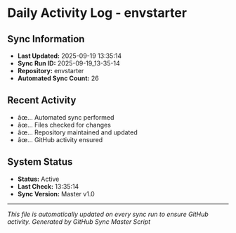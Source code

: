 ﻿# Daily Activity Log - envstarter

## Sync Information
- **Last Updated:** 2025-09-19 13:35:14
- **Sync Run ID:** 2025-09-19_13-35-14
- **Repository:** envstarter
- **Automated Sync Count:** 26

## Recent Activity
- âœ… Automated sync performed
- âœ… Files checked for changes
- âœ… Repository maintained and updated
- âœ… GitHub activity ensured

## System Status
- **Status:** Active
- **Last Check:** 13:35:14
- **Sync Version:** Master v1.0

---
*This file is automatically updated on every sync run to ensure GitHub activity.*
*Generated by GitHub Sync Master Script*
